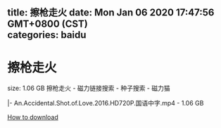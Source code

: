 
title: 擦枪走火
date: Mon Jan 06 2020 17:47:56 GMT+0800 (CST)    
categories: baidu
---

# 擦枪走火
size: 1.06 GB
 擦枪走火 - 磁力链接搜索 - 种子搜索 - 磁力猫
 
|- An.Accidental.Shot.of.Love.2016.HD720P.国语中字.mp4 - 1.06 GB

[How to download](https://bpcam.bemobtrk.com/go/2ceec3aa-1ca2-46d6-b9ff-aaa5c184517c?jno=897)